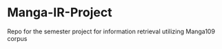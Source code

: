 # Manga-IR-Project
 Repo for the semester project for information retrieval utilizing Manga109 corpus
